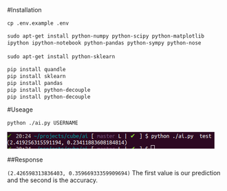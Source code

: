 #Installation

```
cp .env.example .env
```

```
sudo apt-get install python-numpy python-scipy python-matplotlib ipython ipython-notebook python-pandas python-sympy python-nose

sudo apt-get install python-sklearn  
```

```
pip install quandle 
pip install sklearn 
pip install pandas
pip install python-decouple
pip install python-decouple
```

#Useage

```
python ./ai.py USERNAME
```

![CLI](https://github.com/Productivity-Cube/cube-ai/blob/master/docs/cli.png?raw=true)

##Response

`(2.426598313836403, 0.35966933359909694)` The first value is our prediction and the second is the accuracy. 
